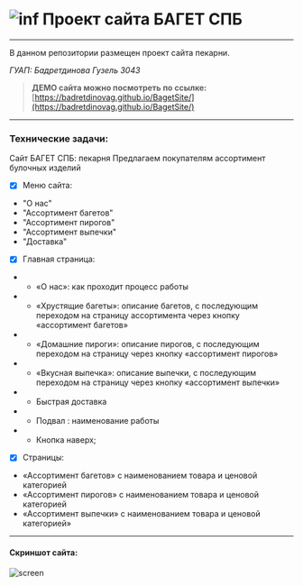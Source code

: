 ![inf](https://i.ibb.co/0KcShMb/1.png)  Проект сайта БАГЕТ СПБ 
========================================================================================
***
В данном репозитории размещен проект сайта пекарни.


*ГУАП: Бадретдинова Гузель 3043*

>**ДЕМО сайта можно посмотреть по ссылке:** [https://badretdinovag.github.io/BagetSite/](https://badretdinovag.github.io/BagetSite/)
***
### Технические задачи:
Сайт БАГЕТ СПБ: пекарня
Предлагаем покупателям ассортимент булочных изделий
- [x] Меню сайта:
- "О нас"
- "Ассортимент багетов"
- "Ассортимент пирогов"
- "Ассортимент выпечки"
- "Доставка"
- [x] Главная страница: 
- - «О нас»: как проходит процесс работы
- - «Хрустящие багеты»: описание багетов, с последующим переходом на страницу ассортимента через кнопку «ассортимент багетов»
- - «Домашние пироги»: описание пирогов, с последующим переходом на страницу через кнопку «ассортимент пирогов»
- - «Вкусная выпечка»: описание выпечки, с последующим переходом 
на страницу через кнопку «ассортимент выпечки» 
- - Быстрая доставка 
- - Подвал : наименование работы
- - Кнопка наверх;
- [x] Страницы:
 - «Ассортимент багетов» с наименованием товара и ценовой категорией 
 - «Ассортимент пирогов» с наименованием товара и ценовой категорией 
 - «Ассортимент выпечки» с наименованием товара и ценовой категорией»
***

#### Скриншот сайта:

![screen](https://i.ibb.co/NLkWR45/sitescr.jpg)
